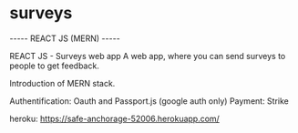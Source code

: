 # surveys

----- REACT JS (MERN) -----

REACT JS - Surveys web app
A web app, where you can send surveys to people to get feedback.

Introduction of MERN stack.

Authentification: Oauth and Passport.js (google auth only)
Payment: Strike

heroku: https://safe-anchorage-52006.herokuapp.com/

